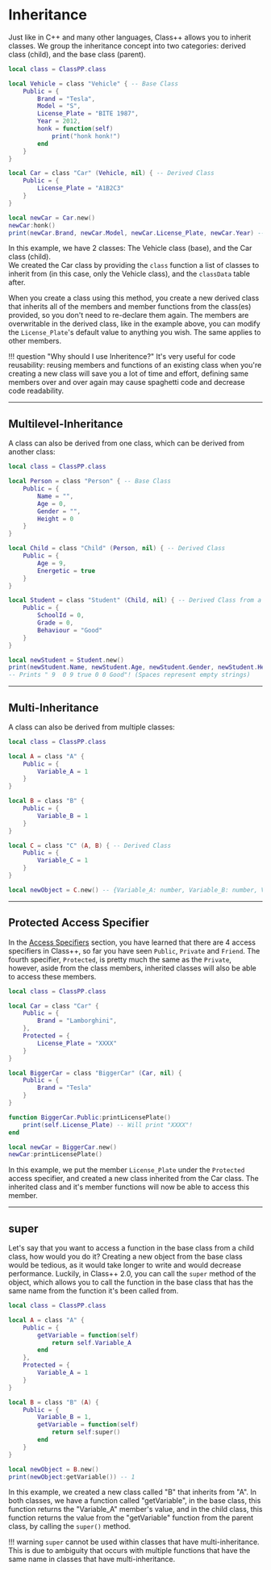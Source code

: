 # Inheritance

Just like in C++ and many other languages, Class++ allows you to inherit classes. 
We group the inheritance concept into two categories: derived class (child), and the base class (parent).

```lua
local class = ClassPP.class

local Vehicle = class "Vehicle" { -- Base Class
    Public = {
        Brand = "Tesla",
        Model = "S",
        License_Plate = "BITE 1987",
        Year = 2012,
        honk = function(self)
            print("honk honk!")
        end
    }
}

local Car = class "Car" (Vehicle, nil) { -- Derived Class
    Public = {
        License_Plate = "A1B2C3"
    }
}

local newCar = Car.new()
newCar:honk()
print(newCar.Brand, newCar.Model, newCar.License_Plate, newCar.Year) -- Prints "Tesla S A1B2C3 2012"!
```

In this example, we have 2 classes: The Vehicle class (base), and the Car class (child). <br>
We created the Car class by providing the `class` function a list of classes to inherit from (in this case, only the Vehicle class), and the `classData` table after.

When you create a class using this method, you create a new derived class that inherits all of the members and member functions from the class(es) provided, so you don't need to re-declare them again. The members are overwritable in the derived class, like in the example above, you can modify the `License_Plate`'s default value to anything you wish. The same applies to other members.

!!! question
    "Why should I use Inheritence?"
    It's very useful for code reusability: reusing members and functions of an existing class when you're creating a new class will save you a lot of time and effort, defining same members over and over again may cause spaghetti code and decrease code readability.

----

## Multilevel-Inheritance

A class can also be derived from one class, which can be derived from another class:

```lua
local class = ClassPP.class

local Person = class "Person" { -- Base Class
    Public = {
        Name = "",
        Age = 0,
        Gender = "",
        Height = 0
    }
}

local Child = class "Child" (Person, nil) { -- Derived Class
    Public = {
        Age = 9,
        Energetic = true
    }
}

local Student = class "Student" (Child, nil) { -- Derived Class from a Derived Class
    Public = {
        SchoolId = 0,
        Grade = 0,
        Behaviour = "Good"
    }
}

local newStudent = Student.new()
print(newStudent.Name, newStudent.Age, newStudent.Gender, newStudent.Height, newStudent.Age, newStudent.Energetic, newStudent.SchoolId, newStudent.Grade, newStudent.Behaviour)
-- Prints " 9  0 9 true 0 0 Good"! (Spaces represent empty strings)
```

----

## Multi-Inheritance

A class can also be derived from multiple classes:

```lua
local class = ClassPP.class

local A = class "A" { 
    Public = {
        Variable_A = 1
    }
}

local B = class "B" { 
    Public = {
        Variable_B = 1
    }
}

local C = class "C" (A, B) { -- Derived Class
    Public = {
        Variable_C = 1
    }
}

local newObject = C.new() -- {Variable_A: number, Variable_B: number, Variable_C: number}
```

----

## Protected Access Specifier

In the [Access Specifiers](accessSpecifiers.md) section, you have learned that there are 4 access specifiers in Class++, so far you have seen `Public`, `Private` and `Friend`.
The fourth specifier, `Protected`, is pretty much the same as the `Private`, however, aside from the class members, inherited classes will also be able to access these members. 

```lua
local class = ClassPP.class

local Car = class "Car" {
    Public = {
        Brand = "Lamborghini",
    },
    Protected = {
        License_Plate = "XXXX"
    }
}

local BiggerCar = class "BiggerCar" (Car, nil) {
    Public = {
        Brand = "Tesla"
    }
}

function BiggerCar.Public:printLicensePlate()
    print(self.License_Plate) -- Will print "XXXX"!
end

local newCar = BiggerCar.new()
newCar:printLicensePlate()
```

In this example, we put the member `License_Plate` under the `Protected` access specifier, and created a new class inherited from the Car class. The inherited class and it's member functions will now be able to access this member. 

----

## super

Let's say that you want to access a function in the base class from a child class, how would you do it?
Creating a new object from the base class would be tedious, as it would take longer to write and would decrease performance.
Luckily, in Class++ 2.0, you can call the `super` method of the object, which allows you to call the function in the base class that has the same name from the function it's been called from.

```lua
local class = ClassPP.class

local A = class "A" { 
    Public = {
        getVariable = function(self)
            return self.Variable_A
        end
    },
    Protected = {
        Variable_A = 1
    }
}

local B = class "B" (A) { 
    Public = {
        Variable_B = 1,
        getVariable = function(self)
            return self:super()
        end
    }
}

local newObject = B.new()
print(newObject:getVariable()) -- 1
```

In this example, we created a new class called "B" that inherits from "A". In both classes, we have a function called "getVariable", in the base class, this function returns the "Variable_A" member's value, and in the child class, this function returns the value from the "getVariable" function from the parent class, by calling the `super()` method. 

!!! warning
    `super` cannot be used within classes that have multi-inheritance. This is due to ambiguity that occurs with multiple functions that have the same name in classes that have multi-inheritance. 